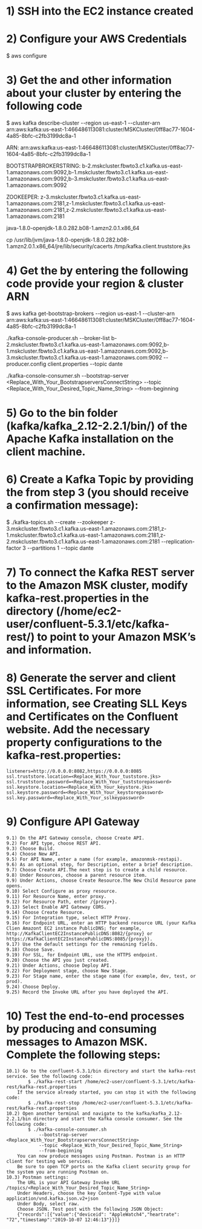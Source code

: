 # 1) SSH into the EC2 instance created

# 2) Configure your AWS Credentials
$ aws configure

# 3) Get the <ZooKeeperConnectionString> and other information about your cluster by entering the following code
$ aws kafka describe-cluster --region us-east-1 --cluster-arn arn:aws:kafka:us-east-1:466486113081:cluster/MSKCluster/0ff8ac77-1604-4a85-8bfc-c2fb3199dc8a-1

ARN: arn:aws:kafka:us-east-1:466486113081:cluster/MSKCluster/0ff8ac77-1604-4a85-8bfc-c2fb3199dc8a-1

BOOTSTRAPBROKERSTRING: b-2.mskcluster.fbwto3.c1.kafka.us-east-1.amazonaws.com:9092,b-1.mskcluster.fbwto3.c1.kafka.us-east-1.amazonaws.com:9092,b-3.mskcluster.fbwto3.c1.kafka.us-east-1.amazonaws.com:9092

ZOOKEEPER: z-3.mskcluster.fbwto3.c1.kafka.us-east-1.amazonaws.com:2181,z-1.mskcluster.fbwto3.c1.kafka.us-east-1.amazonaws.com:2181,z-2.mskcluster.fbwto3.c1.kafka.us-east-1.amazonaws.com:2181

java-1.8.0-openjdk-1.8.0.282.b08-1.amzn2.0.1.x86_64

cp /usr/lib/jvm/java-1.8.0-openjdk-1.8.0.282.b08-1.amzn2.0.1.x86_64/jre/lib/security/cacerts /tmp/kafka.client.truststore.jks

# 4) Get the <BootstrapBrokerString> by entering the following code provide your region & cluster ARN
$ aws kafka get-bootstrap-brokers --region us-east-1 --cluster-arn arn:aws:kafka:us-east-1:466486113081:cluster/MSKCluster/0ff8ac77-1604-4a85-8bfc-c2fb3199dc8a-1

./kafka-console-producer.sh --broker-list b-2.mskcluster.fbwto3.c1.kafka.us-east-1.amazonaws.com:9092,b-1.mskcluster.fbwto3.c1.kafka.us-east-1.amazonaws.com:9092,b-3.mskcluster.fbwto3.c1.kafka.us-east-1.amazonaws.com:9092 --producer.config client.properties --topic dante


./kafka-console-consumer.sh
                --bootstrap-server <Replace_With_Your_BootstrapserversConnectString>
                --topic <Replace_With_Your_Desired_Topic_Name_String>
                --from-beginning 

# 5) Go to the bin folder (kafka/kafka_2.12-2.2.1/bin/) of the Apache Kafka installation on the client machine.

# 6) Create a Kafka Topic by providing the <ZooKeeperConnectionString> from step 3 (you should receive a confirmation message):
$ ./kafka-topics.sh --create --zookeeper z-3.mskcluster.fbwto3.c1.kafka.us-east-1.amazonaws.com:2181,z-1.mskcluster.fbwto3.c1.kafka.us-east-1.amazonaws.com:2181,z-2.mskcluster.fbwto3.c1.kafka.us-east-1.amazonaws.com:2181 --replication-factor 3 --partitions 1 --topic dante

# 7) To connect the Kafka REST server to the Amazon MSK cluster, modify kafka-rest.properties in the directory (/home/ec2-user/confluent-5.3.1/etc/kafka-rest/) to point to your Amazon MSK’s <ZooKeeperConnectionString> and <BootstrapBrokerString> information.

# 8) Generate the server and client SSL Certificates. For more information, see Creating SLL Keys and Certificates on the Confluent website. Add the necessary property configurations to the kafka-rest.properties:
    listeners=http://0.0.0.0:8082,https://0.0.0.0:8085
    ssl.truststore.location=<Replace_With_Your_tuststore.jks>
    ssl.truststore.password=<Replace_With_Your_tuststorepassword>
    ssl.keystore.location=<Replace_With_Your_keystore.jks>
    ssl.keystore.password=<Replace_With_Your_keystorepassword>
    ssl.key.password=<Replace_With_Your_sslkeypassword>

# 9) Configure API Gateway
    9.1) On the API Gateway console, choose Create API.
    9.2) For API type, choose REST API.
    9.3) Choose Build.
    9.4) Choose New API.
    9.5) For API Name, enter a name (for example, amazonmsk-restapi).
    9.6) As an optional step, for Description, enter a brief description.
    9.7) Choose Create API.The next step is to create a child resource.
    9.8) Under Resources, choose a parent resource item.
    9.9) Under Actions, choose Create Resource.The New Child Resource pane opens.
    9.10) Select Configure as proxy resource.
    9.11) For Resource Name, enter proxy.
    9.12) For Resource Path, enter /{proxy+}.
    9.13) Select Enable API Gateway CORS.
    9.14) Choose Create Resource.
    9.15) For Integration type, select HTTP Proxy.
    9.16) For Endpoint URL, enter an HTTP backend resource URL (your Kafka Clien Amazont EC2 instance PublicDNS; for example, http://KafkaClientEC2InstancePublicDNS:8082/{proxy} or https://KafkaClientEC2InstancePublicDNS:8085/{proxy}).
    9.17) Use the default settings for the remaining fields.
    9.18) Choose Save.
    9.19) For SSL, for Endpoint URL, use the HTTPS endpoint.
    9.20) Choose the API you just created.
    9.21) Under Actions, choose Deploy API.
    9.22) For Deployment stage, choose New Stage.
    9.23) For Stage name, enter the stage name (for example, dev, test, or prod).
    9.24) Choose Deploy.
    9.25) Record the Invoke URL after you have deployed the API.

# 10) Test the end-to-end processes by producing and consuming messages to Amazon MSK. Complete the following steps:
    10.1) Go to the confluent-5.3.1/bin directory and start the kafka-rest service. See the following code:
            $ ./kafka-rest-start /home/ec2-user/confluent-5.3.1/etc/kafka-rest/kafka-rest.properties
        If the service already started, you can stop it with the following code:
            $ ./kafka-rest-stop /home/ec2-user/confluent-5.3.1/etc/kafka-rest/kafka-rest.properties
    10.2) Open another terminal and navigate to the kafka/kafka_2.12-2.2.1/bin directory and start the Kafka console consumer. See the following code:
            $ ./kafka-console-consumer.sh
                --bootstrap-server <Replace_With_Your_BootstrapserversConnectString>
                --topic <Replace_With_Your_Desired_Topic_Name_String>
                --from-beginning 
        You can now produce messages using Postman. Postman is an HTTP client for testing web services.
        Be sure to open TCP ports on the Kafka client security group for the system you are running Postman on.
    10.3) Postman settings:
        The URL is your API Gateway Invoke URL /topics/<Replace_With_Your_Desired_Topic_Name_String>
        Under Headers, choose the key Content-Type with value application/vnd.kafka.json.v2+json
        Under Body, select raw.
        Choose JSON. Test post with the following JSON Object:
        {"records":[{"value":{"deviceid": "AppleWatch4","heartrate": "72","timestamp":"2019-10-07 12:46:13"}}]} 